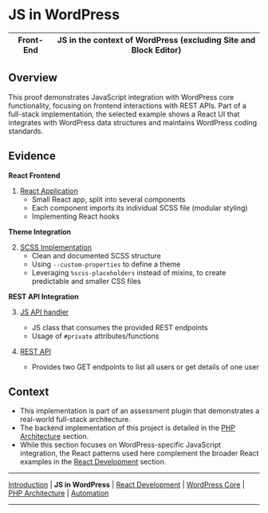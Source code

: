 # JS in WordPress

| Front-End | **JS in the context of WordPress** (excluding Site and Block Editor) |
|-----------|----------------------------------------------------------------------|

## Overview

This proof demonstrates JavaScript integration with WordPress core functionality, focusing on frontend interactions with REST APIs. Part of a full-stack implementation, the selected example shows a React UI that integrates with WordPress data structures and maintains WordPress coding standards.

## Evidence

**React Frontend**

1. [React Application](https://github.com/stracker-phil/inpsyde-assessment-user-list/blob/main/assets/js/component/Application.jsx)
   - Small React app, split into several components
   - Each component imports its individual SCSS file (modular styling)
   - Implementing React hooks 

**Theme Integration**

2. [SCSS Implementation](https://github.com/stracker-phil/inpsyde-assessment-user-list/blob/main/assets/scss/application.scss)
   - Clean and documented SCSS structure
   - Using `--custom-properties` to define a theme
   - Leveraging `%scss-placeholders` instead of mixins, to create predictable and smaller CSS files

**REST API Integration**

3. [JS API handler](https://github.com/stracker-phil/inpsyde-assessment-user-list/blob/main/assets/js/api/UserApi.js)
   - JS class that consumes the provided REST endpoints
   - Usage of `#private` attributes/functions

4. [REST API](https://github.com/stracker-phil/inpsyde-assessment-user-list/blob/main/docs/usage.md)
   - Provides two GET endpoints to list all users or get details of one user

## Context

- This implementation is part of an assessment plugin that demonstrates a real-world full-stack architecture.
- The backend implementation of this project is detailed in the [PHP Architecture](../php-arch/README.md) section.
- While this section focuses on WordPress-specific JavaScript integration, the React patterns used here complement the broader React examples in the [React Development](../react-ui/README.md) section.

---

[Introduction](../README.md) |
**JS in WordPress** |
[React Development](../react-ui/README.md) |
[WordPress Core](../wp-core/README.md) |
[PHP Architecture](../php-arch/README.md) |
[Automation](../automation/README.md)

---
